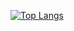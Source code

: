 
[![Top Langs](https://github-readme-stats.vercel.app/api/top-langs/?username=DennKK&layout=compact)](https://github.com/anuraghazra/github-readme-stats)
